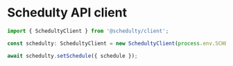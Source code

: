 # Schedulty API client

```typescript
import { SchedultyClient } from '@schedulty/client';

const schedulty: SchedultyClient = new SchedultyClient(process.env.SCHEDULTY_TOKEN);

await schedulty.setSchedule({ schedule });
```

